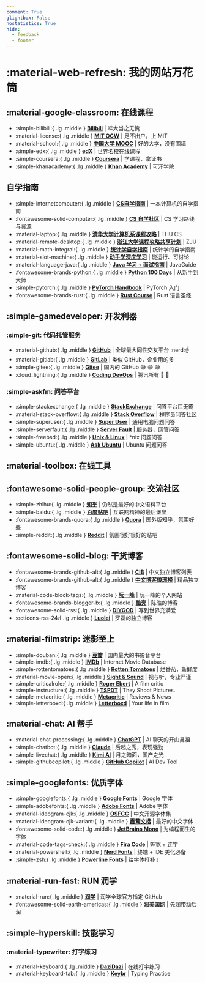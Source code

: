 ```yaml
---
comment: True
glightbox: False
nostatistics: True
hide:
  - feedback
  - footer
---
```


# :material-web-refresh: 我的网站万花筒

## :material-google-classroom: 在线课程

<div class="grid cards" markdown>

-   :simple-bilibili:{ .lg .middle } __[Bilibili](https://www.bilibili.com/)__ | 哔大当之无愧
-   :material-license:{ .lg .middle } __[MIT OCW](https://ocw.mit.edu/)__ | 足不出户，上 MIT
-   :material-school:{ .lg .middle } __[中国大学 MOOC](https://www.icourse163.org/)__ | 好的大学，没有围墙
-   :simple-edx:{ .lg .middle } __[edX](https://www.edx.org/)__ | 世界名校在线课程
-   :simple-coursera:{ .lg .middle } __[Coursera](https://www.coursera.org/)__ | 学课程，拿证书
-   :simple-khanacademy:{ .lg .middle } __[Khan Academy](https://www.khanacademy.org/)__ | 可汗学院

</div>

## 自学指南

<div class="grid cards" markdown>

-   :simple-internetcomputer:{ .lg .middle } __[CS自学指南](https://csdiy.wiki/)__ | 一本计算机的自学指南
-   :fontawesome-solid-computer:{ .lg .middle } __[CS 自学社区](https://www.learncs.site/)__ | CS 学习路线与资源
-   :material-laptop:{ .lg .middle } __[清华大学计算机系课程攻略](https://rekcarc-tsc-uht.readthedocs.io/en/latest/)__ | THU CS
-   :material-remote-desktop:{ .lg .middle } __[浙江大学课程攻略共享计划](https://qsctech.github.io/zju-icicles/)__ | ZJU
-   :material-math-integral:{ .lg .middle } __[统计学自学指南](https://xuankaiwang.github.io/)__ | 统计学的自学指南
-   :material-slot-machine:{ .lg .middle } __[动手学深度学习](https://zh.d2l.ai/)__ | 能运行、可讨论
-   :material-language-java:{ .lg .middle } __[Java 学习 + 面试指南](https://javaguide.cn/)__ | JavaGuide
-   :fontawesome-brands-python:{ .lg .middle } __[Python 100 Days](https://github.com/jackfrued/Python-100-Days)__ | 从新手到大师
-   :simple-pytorch:{ .lg .middle } __[PyTorch Handbook](https://github.com/zergtant/pytorch-handbook)__ | PyTorch 入门
-   :fontawesome-brands-rust:{ .lg .middle } __[Rust Course](https://course.rs/about-book.html)__ | Rust 语言圣经

</div>

## :simple-gamedeveloper: 开发利器

### :simple-git: 代码托管服务

<div class="grid cards" markdown>

-   :material-github:{ .lg .middle } __[GitHub](https://github.com/)__ | 全球最大同性交友平台 :nerd::point_up:
-   :material-gitlab:{ .lg .middle } __[GitLab](https://gitlab.com/)__ | 类似 GitHub，企业用的多
-  :simple-gitee:{ .lg .middle } __[Gitee](https://gitee.com/)__ | 国内的 GitHub :sweat_smile: :sweat_smile: :sweat_smile:
-  :cloud_lightning:{ .lg .middle } __[Coding DevOps](https://coding.net/)__ | 腾讯所有 :smiling_face_with_tear: :smiling_face_with_tear:

</div>

### :simple-askfm: 问答平台

<div class="grid cards" markdown>

-   :simple-stackexchange:{ .lg .middle } __[StackExchange](https://stackexchange.com/)__ | 问答平台巨无霸
-   :material-stack-overflow:{ .lg .middle } __[Stack Overflow](https://stackoverflow.com/)__ | 程序员问答社区
-   :simple-superuser:{ .lg .middle } __[Super User](https://superuser.com/)__ | 通用电脑问题问答
-   :simple-serverfault:{ .lg .middle } __[Server Fault](https://serverfault.com/)__ | 服务器，网管问答
-   :simple-freebsd:{ .lg .middle } __[Unix & Linux](https://unix.stackexchange.com/)__ | *nix 问题问答
-   :simple-ubuntu:{ .lg .middle } __[Ask Ubuntu](https://askubuntu.com/)__ | Ubuntu 问题问答

</div>

## :material-toolbox: 在线工具

<div class="grid cards" markdown>

</div>

## :fontawesome-solid-people-group: 交流社区

<div class="grid cards" markdown>

-   :simple-zhihu:{ .lg .middle } __[知乎](https://www.zhihu.com/)__ | 仍然是最好的中文语料平台
-   :simple-baidu:{ .lg .middle } __[百度贴吧](https://tieba.baidu.com/)__ | 互联网精神的最后堡垒
-   :fontawesome-brands-quora:{ .lg .middle } __[Quora](https://www.quora.com/)__ | 国外版知乎，氛围好些
-   :simple-reddit:{ .lg .middle } __[Reddit](https://www.reddit.com/)__ | 氛围很好很好的贴吧

</div>

## :fontawesome-solid-blog: 干货博客

<div class="grid cards" markdown>

-   :fontawesome-brands-github-alt:{ .lg .middle } __[CIB](https://github.com/timqian/chinese-independent-blogs)__ | 中文独立博客列表
-   :fontawesome-brands-github-alt:{ .lg .middle } __[中文博客琅琊榜](https://github.com/qianguyihao/blog-list)__ | 精品独立博客
-   :material-code-block-tags:{ .lg .middle } __[阮一峰](https://www.ruanyifeng.com/)__ | 阮一峰的个人网站
-   :fontawesome-brands-blogger-b:{ .lg .middle } __[酷壳](https://coolshell.cn/)__ | 陈皓的博客
-   :fontawesome-solid-rss:{ .lg .middle } __[DIYGOD](https://diygod.cc/)__ | 写到世界充满爱
-   :octicons-rss-24:{ .lg .middle } __[Luolei](https://luolei.org/)__ | 罗磊的独立博客

</div>

## :material-filmstrip: 迷影至上

<div class="grid cards" markdown>

-   :simple-douban:{ .lg .middle } __[豆瓣](https://www.douban.com/)__ | 国内最大的书影音平台
-   :simple-imdb:{ .lg .middle } __[IMDb](https://www.imdb.com/)__ | Internet Movie Database
-   :simple-rottentomatoes:{ .lg .middle } __[Rotten Tomatoes](https://www.rottentomatoes.com/)__ | 烂番茄，新鲜度
-   :material-movie-open:{ .lg .middle } __[Sight & Sound](https://www.bfi.org.uk/sight-and-sound)__ | 视与听，专业严谨
-   :simple-criticalrole:{ .lg .middle } __[Roger Ebert](:simple-criticalrole:)__ | A film critic
-   :simple-instructure:{ .lg .middle } __[TSPDT](https://www.theyshootpictures.com/)__ | They Shoot Pictures.
-   :simple-metacritic:{ .lg .middle } __[Metacritic](https://www.metacritic.com/)__ | Reviews & News
-   :simple-letterboxd:{ .lg .middle } __[Letterboxd](https://letterboxd.com/)__ | Your life in film

</div>

## :material-chat: AI 帮手

<div class="grid cards" markdown>

-   :material-chat-processing:{ .lg .middle } __[ChatGPT](https://chatgpt.com/)__ | AI 聊天的开山鼻祖
-   :simple-chatbot:{ .lg .middle } __[Claude](https://claude.ai/)__ | 后起之秀，表现强劲
-   :simple-livechat:{ .lg .middle } __[Kimi AI](https://kimi.moonshot.cn/)__ | 月之暗面，国产之光
-   :simple-githubcopilot:{ .lg .middle } __[GitHub Copilot](https://github.com/features/copilot/)__ | AI Dev Tool

</div>

## :simple-googlefonts: 优质字体

<div class="grid cards" markdown>

-   :simple-googlefonts:{ .lg .middle } __[Google Fonts](https://fonts.google.com/)__ | Google 字体
-   :simple-adobefonts:{ .lg .middle } __[Adobe Fonts](https://fonts.adobe.com/)__ | Adobe 字体
-   :material-ideogram-cjk:{ .lg .middle } __[OSFCC](https://drxie.github.io/OSFCC/)__ | 中文开源字体集
-   :material-ideogram-cjk-variant:{ .lg .middle } __[霞鹜文楷](https://github.com/lxgw/LxgwWenKai)__ | 最好的中文字体
-   :fontawesome-solid-code:{ .lg .middle } __[JetBrains Mono](https://www.jetbrains.com/lp/mono/)__ | 为编程而生的字体
-   :material-code-tags-check:{ .lg .middle } __[Fira Code](https://github.com/tonsky/FiraCode)__ | 等宽 + 连字
-   :material-powershell:{ .lg .middle } __[Nerd Fonts](https://www.nerdfonts.com/)__ | 终端 + IDE 美化必备
-   :simple-zsh:{ .lg .middle } __[Powerline Fonts](https://github.com/powerline/fonts)__ | 给字体打补丁

</div>

## :material-run-fast: RUN 润学

<div class="grid cards" markdown>

-   :material-run:{ .lg .middle } __[润学](https://github.com/The-Run-Philosophy-Organization/run)__ | 润学全球官方指定 GitHub
-   :fontawesome-solid-earth-americas:{ .lg .middle } __[润美国网](https://www.meiguo.run/)__ | 先润带动后润

</div>

## :simple-hyperskill: 技能学习

### :material-typewriter: 打字练习

<div class="grid cards" markdown>

-   :material-keyboard:{ .lg .middle } __[DaziDazi](https://dazidazi.com/)__ | 在线打字练习
-   :material-keyboard-tab:{ .lg .middle } __[Keybr](https://www.keybr.com/)__ | Typing Practice

</div>